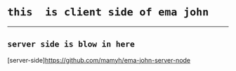 # `this  is client side of ema john `
--------------------------------------------
## `server side is blow in here`
[server-side]https://github.com/mamyh/ema-john-server-node